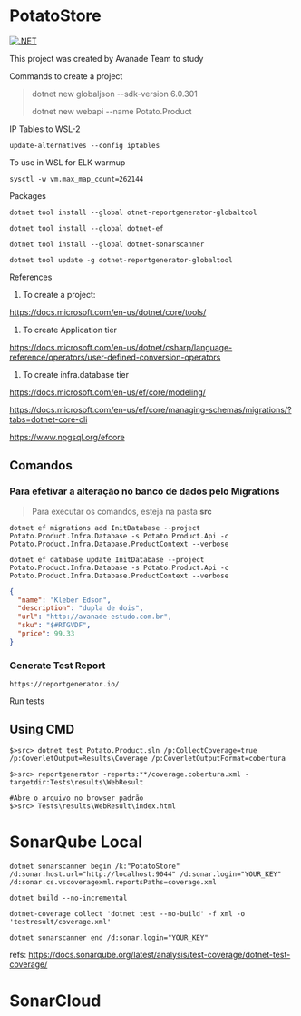 
# PotatoStore

[![.NET](https://github.com/felipementel/PotatoStore/actions/workflows/dotnet-estudo.yml/badge.svg?branch=main)](https://github.com/felipementel/PotatoStore/actions/workflows/dotnet-estudo.yml)

This project was created by Avanade Team to study

Commands to create a project
> dotnet new globaljson --sdk-version 6.0.301
> 
> dotnet new webapi --name Potato.Product

IP Tables to WSL-2
```
update-alternatives --config iptables
```

To use in WSL for ELK warmup

```
sysctl -w vm.max_map_count=262144
```

Packages

```
dotnet tool install --global otnet-reportgenerator-globaltool
```
```
dotnet tool install --global dotnet-ef
```
```
dotnet tool install --global dotnet-sonarscanner
```
```
dotnet tool update -g dotnet-reportgenerator-globaltool
```

References

1. To create a project:

https://docs.microsoft.com/en-us/dotnet/core/tools/

1. To create Application tier

https://docs.microsoft.com/en-us/dotnet/csharp/language-reference/operators/user-defined-conversion-operators

1. To create infra.database tier
 
https://docs.microsoft.com/en-us/ef/core/modeling/

https://docs.microsoft.com/en-us/ef/core/managing-schemas/migrations/?tabs=dotnet-core-cli

https://www.npgsql.org/efcore

## Comandos

### Para efetivar a alteração no banco de dados pelo Migrations

> Para executar os comandos, esteja na pasta <b>src</b>

```
dotnet ef migrations add InitDatabase --project Potato.Product.Infra.Database -s Potato.Product.Api -c Potato.Product.Infra.Database.ProductContext --verbose
```

```
dotnet ef database update InitDatabase --project Potato.Product.Infra.Database -s Potato.Product.Api -c Potato.Product.Infra.Database.ProductContext --verbose
```

```json
{
  "name": "Kleber Edson",
  "description": "dupla de dois",
  "url": "http://avanade-estudo.com.br",
  "sku": "$#RTGVDF",
  "price": 99.33
}
```
### Generate Test Report
````
https://reportgenerator.io/
````

Run tests

## Using CMD

````
$>src> dotnet test Potato.Product.sln /p:CollectCoverage=true /p:CoverletOutput=Results\Coverage /p:CoverletOutputFormat=cobertura
````
````
$>src> reportgenerator -reports:**/coverage.cobertura.xml -targetdir:Tests\results\WebResult
````
````
#Abre o arquivo no browser padrão
$>src> Tests\results\WebResult\index.html
````

# SonarQube Local
````
dotnet sonarscanner begin /k:"PotatoStore" /d:sonar.host.url="http://localhost:9044" /d:sonar.login="YOUR_KEY" /d:sonar.cs.vscoveragexml.reportsPaths=coverage.xml 

dotnet build --no-incremental

dotnet-coverage collect 'dotnet test --no-build' -f xml -o 'testresult/coverage.xml'

dotnet sonarscanner end /d:sonar.login="YOUR_KEY"
````

refs: https://docs.sonarqube.org/latest/analysis/test-coverage/dotnet-test-coverage/

# SonarCloud
